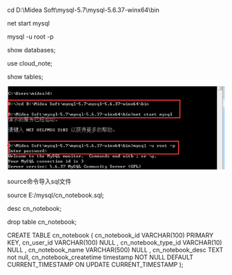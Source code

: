 cd D:\Midea Soft\mysql-5.7\mysql-5.6.37-winx64\bin

net start mysql

mysql -u root -p

show databases;

use cloud_note;

show tables;


![](mysql.png)

source命令导入sql文件

source E:/mysql/cn_notebook.sql;

desc cn_notebook;

drop table cn_notebook;

CREATE TABLE cn_notebook (
	cn_notebook_id VARCHAR(100) PRIMARY KEY,
	cn_user_id VARCHAR(100)  NULL ,
	cn_notebook_type_id VARCHAR(10) NULL ,
	cn_notebook_name VARCHAR(500) NULL ,
	cn_notebook_desc TEXT not null,
	cn_notebook_createtime  timestamp NOT NULL DEFAULT CURRENT_TIMESTAMP ON UPDATE CURRENT_TIMESTAMP
);



